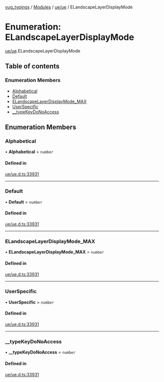 [yug_typings](../README.md) / [Modules](../modules.md) / [ue/ue](../modules/ue_ue.md) / ELandscapeLayerDisplayMode

# Enumeration: ELandscapeLayerDisplayMode

[ue/ue](../modules/ue_ue.md).ELandscapeLayerDisplayMode

## Table of contents

### Enumeration Members

- [Alphabetical](ue_ue.ELandscapeLayerDisplayMode.md#alphabetical)
- [Default](ue_ue.ELandscapeLayerDisplayMode.md#default)
- [ELandscapeLayerDisplayMode\_MAX](ue_ue.ELandscapeLayerDisplayMode.md#elandscapelayerdisplaymode_max)
- [UserSpecific](ue_ue.ELandscapeLayerDisplayMode.md#userspecific)
- [\_\_typeKeyDoNoAccess](ue_ue.ELandscapeLayerDisplayMode.md#__typekeydonoaccess)

## Enumeration Members

### Alphabetical

• **Alphabetical** = `number`

#### Defined in

[ue/ue.d.ts:33931](https://github.com/YugMetaverse/yug_typings/blob/25cad34/ue/ue.d.ts#L33931)

___

### Default

• **Default** = `number`

#### Defined in

[ue/ue.d.ts:33931](https://github.com/YugMetaverse/yug_typings/blob/25cad34/ue/ue.d.ts#L33931)

___

### ELandscapeLayerDisplayMode\_MAX

• **ELandscapeLayerDisplayMode\_MAX** = `number`

#### Defined in

[ue/ue.d.ts:33931](https://github.com/YugMetaverse/yug_typings/blob/25cad34/ue/ue.d.ts#L33931)

___

### UserSpecific

• **UserSpecific** = `number`

#### Defined in

[ue/ue.d.ts:33931](https://github.com/YugMetaverse/yug_typings/blob/25cad34/ue/ue.d.ts#L33931)

___

### \_\_typeKeyDoNoAccess

• **\_\_typeKeyDoNoAccess** = `number`

#### Defined in

[ue/ue.d.ts:33931](https://github.com/YugMetaverse/yug_typings/blob/25cad34/ue/ue.d.ts#L33931)
